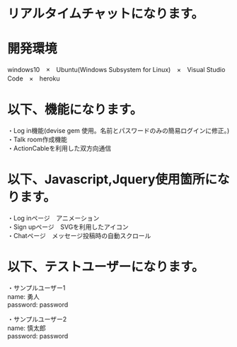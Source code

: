 # リアルタイムチャットになります。

# 開発環境

windows10　×　Ubuntu(Windows Subsystem for Linux)　×　Visual Studio Code　×　heroku

# 以下、機能になります。

・Log in機能(devise gem 使用。名前とパスワードのみの簡易ログインに修正。)  
・Talk room作成機能  
・ActionCableを利用した双方向通信  

# 以下、Javascript,Jquery使用箇所になります。

・Log inページ　アニメーション  
・Sign upページ　SVGを利用したアイコン  
・Chatページ　メッセージ投稿時の自動スクロール  

# 以下、テストユーザーになります。

・サンプルユーザー1  
  name: 勇人  
  password: password  

・サンプルユーザー2  
  name: 慎太郎  
  password: password